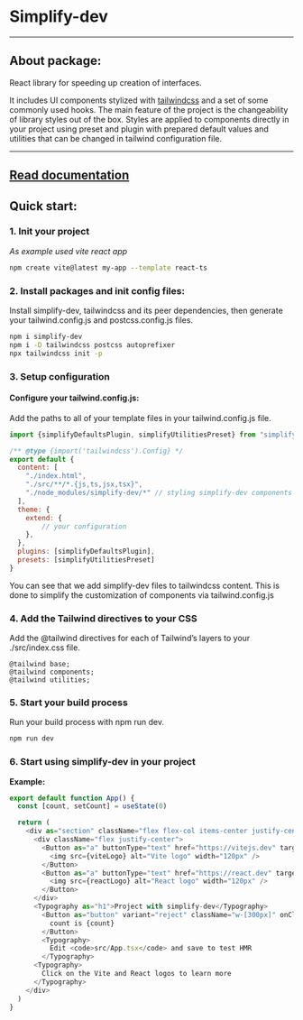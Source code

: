 # Simplify-dev

---

## About package:
React library for speeding up creation of interfaces.

It includes UI components stylized with [tailwindcss](https://tailwindcss.com/) and a set of some commonly used hooks. The main feature of the project is the changeability of library styles out of the box. Styles are applied to components directly in your project using preset and plugin with prepared default values and utilities that can be changed in tailwind configuration file.

---

## [Read documentation](https://github.com/ultrasonicdevs/simplify-dev/wiki)

## Quick start:

### 1. Init your project
*As example used vite react app*
```bash
npm create vite@latest my-app --template react-ts
```

### 2.  Install packages and init config files:
Install simplify-dev, tailwindcss and its peer dependencies, then generate your tailwind.config.js and postcss.config.js files.
```bash
npm i simplify-dev
npm i -D tailwindcss postcss autoprefixer
npx tailwindcss init -p
```

### 3. Setup configuration
#### Configure your tailwind.config.js:
Add the paths to all of your template files in your tailwind.config.js file.
```js
import {simplifyDefaultsPlugin, simplifyUtilitiesPreset} from "simplify-dev";

/** @type {import('tailwindcss').Config} */
export default {
  content: [
    "./index.html",
    "./src/**/*.{js,ts,jsx,tsx}",
    "./node_modules/simplify-dev/*" // styling simplify-dev components 
  ],
  theme: {
    extend: {
        // your configuration
    },
  },
  plugins: [simplifyDefaultsPlugin],
  presets: [simplifyUtilitiesPreset]
}
```
You can see that we add simplify-dev files to tailwindcss content. This is done to simplify the customization of components via tailwind.config.js

### 4. Add the Tailwind directives to your CSS
Add the @tailwind directives for each of Tailwind’s layers to your ./src/index.css file.
```
@tailwind base;
@tailwind components;
@tailwind utilities;
```

### 5. Start your build process
Run your build process with npm run dev.
```bash
npm run dev
```

### 6. Start using simplify-dev in your project
**Example:**
```js
export default function App() {
  const [count, setCount] = useState(0)

  return (
    <div as="section" className="flex flex-col items-center justify-center gap-5 min-h-screen">
      <div className="flex justify-center">
        <Button as="a" buttonType="text" href="https://vitejs.dev" target="_blank">
          <img src={viteLogo} alt="Vite logo" width="120px" />
        </Button>
        <Button as="a" buttonType="text" href="https://react.dev" target="_blank">
          <img src={reactLogo} alt="React logo" width="120px" />
        </Button>
      </div>
      <Typography as="h1">Project with simplify-dev</Typography>
        <Button as="button" variant="reject" className="w-[300px]" onClick={() => setCount((count) => count + 1)}>
          count is {count}
        </Button>
        <Typography>
          Edit <code>src/App.tsx</code> and save to test HMR
        </Typography>
      <Typography>
        Click on the Vite and React logos to learn more
      </Typography>
    </div>
  )
}
```
